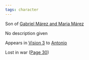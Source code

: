 ```yaml
---
tags: character
---
```

Son of [Gabriel Márez and Maria Márez](</MárezFamily/GabrielandMariaMárez.md#list-of-children>)

No description given

Appears in [Vision 3](</Visions/Vision3.md>) to [Antonio](</MárezFamily/AntonioMárez.md>)

Lost in war ([Page 30](</BMU.md#42>))